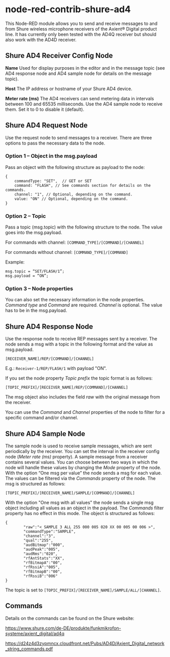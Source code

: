 # node-red-contrib-shure-ad4
This Node-RED module allows you to send and receive messages to and from Shure wireless microphone receivers of the Axient&reg; Digital product line. It has currently only been tested with the AD4Q receiver but should also work with the AD4D receiver.

## Shure AD4 Receiver Config Node
**Name**
Used for display purposes in the editor and in the message topic (see AD4 response node and AD4 sample node for details on the message topic).

**Host**
The IP address or hostname of your Shure AD4 device.

**Meter rate (ms)**
The AD4 receivers can send metering data in intervals between 100 and 65535 milliseconds. Use the AD4 sample node to receive them. Set it to 0 to disable it (default).


## Shure AD4 Request Node
Use the request node to send messages to a receiver. There are three options to pass the necessary data to the node.

### Option 1 – Object in the msg.payload
Pass an object with the following structure as payload to the node:
    
    {
	    commandType: "SET",  // GET or SET
	    command: "FLASH", // See commands section for details on the commands.
	    channel: "1", // Optional, depending on the command.
	    value: "ON" // Optional, depending on the command.
    }

### Option 2 – Topic
Pass a topic (msg.topic) with the following structure to the node. The value goes into the msg.payload.

For commands with channel: `[COMMAND_TYPE]/[COMMAND]/[CHANNEL]`

For commands without channel: `[COMMAND_TYPE]/[COMMAND]`

Example:
 
    msg.topic = “SET/FLASH/1”;
    msg.payload = “ON”;

### Option 3 – Node properties
You can also set the necessary information in the node properties. _Command type_ and _Command_ are required. _Channel_ is optional. The value has to be in the msg.payload.

## Shure AD4 Response Node
Use the response node to receive REP messages sent by a receiver. The node sends a msg with a topic in the following format and the value as msg.payload.

`[RECEIVER_NAME]/REP/[COMMAND]/[CHANNEL]`

E.g.: `Receiver-1/REP/FLASH/1` with payload "ON".

If you set the node property _Topic prefix_ the topic format is as follows:

`[TOPIC_PREFIX]/[RECEIVER_NAME]/REP/[COMMAND]/[CHANNEL]`

The msg object also includes the field _raw_ with the original message from the receiver.

You can use the _Command_ and _Channel_ properties of the node to filter for a specific command and/or channel.

## Shure AD4 Sample Node
The sample node is used to receive sample messages, which are sent periodically by the receiver. You can set the interval in the receiver config node (_Meter rate (ms)_ property).
A sample message from a receiver contains several values. You can choose between two ways in which the node will handle these values by changing the _Mode_ property of the node. With the option “One msg per value” the node sends a msg for each value. The values can be filtered via the _Commands_ property of the node. The msg is structured as follows:

`[TOPIC_PREFIX]/[RECEIVER_NAME]/SAMPLE/[COMMAND]/[CHANNEL]`

With the option "One msg with all values" the node sends a single msg object including all values as an object in the payload. The _Commands_ filter property has no effect in this mode. The object is structured as follows:

    {
        	"raw":"< SAMPLE 3 ALL 255 000 005 020 XX 00 005 00 006 >",
        	"commandType":"SAMPLE",
        	"channel":"3",
        	"qual":"255",
        	"audBitmap":"000",
        	"audPeak":"005",
        	"audRms":"020",
        	"rfAntStats":"XX",
        	"rfBitmapA":"00",
        	"rfRssiA":"005",
        	"rfBitmapB":"00",
        	"rfRssiB":"006"
    }
    
The topic is set to `[TOPIC_PREFIX]/[RECEIVER_NAME]/SAMPLE/ALL/[CHANNEL]`.


## Commands
Details on the commands can be found on the Shure website:

https://www.shure.com/de-DE/produkte/funkmikrofon-systeme/axient_digital/ad4q

https://d24z4d3zypmncx.cloudfront.net/Pubs/AD4D/Axient_Digital_network_string_commands.pdf
